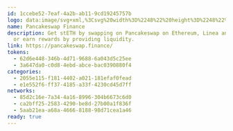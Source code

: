 ```yaml
---
id: 1ccebe52-7eaf-4a2b-ab11-9cd19245757b
logo: data:image/svg+xml,%3Csvg%20width%3D%2248%22%20height%3D%2248%22%20viewBox%3D%220%200%2048%2048%22%20fill%3D%22none%22%20xmlns%3D%22http%3A%2F%2Fwww.w3.org%2F2000%2Fsvg%22%3E%0A%3Cg%20clip-path%3D%22url(%23clip0_14855_13)%22%3E%0A%3Cpath%20d%3D%22M24%2048C37.2548%2048%2048%2037.2548%2048%2024C48%2010.7452%2037.2548%200%2024%200C10.7452%200%200%2010.7452%200%2024C0%2037.2548%2010.7452%2048%2024%2048Z%22%20fill%3D%22%2353DEE9%22%2F%3E%0A%3Cpath%20fill-rule%3D%22evenodd%22%20clip-rule%3D%22evenodd%22%20d%3D%22M23.929%2039.9375C19.258%2039.934%2015.496%2038.813%2012.867%2036.8C10.2065%2034.7625%208.79504%2031.8715%208.79504%2028.6C8.79504%2025.448%2010.2035%2023.175%2011.797%2021.6385C13.0455%2020.4345%2014.4235%2019.6635%2015.383%2019.2195C15.119%2018.4132%2014.8756%2017.6003%2014.653%2016.7815C14.329%2015.5765%2014.011%2014.163%2014.011%2013.127C14.011%2011.901%2014.2785%2010.6695%2014.9995%209.71253C15.761%208.70203%2016.9075%208.16053%2018.2865%208.16053C19.3645%208.16053%2020.2795%208.56053%2020.9965%209.25003C21.681%209.90903%2022.1365%2010.785%2022.4515%2011.6975C23.0045%2013.3015%2023.22%2015.3165%2023.28%2017.3275H24.6015C24.6615%2015.3165%2024.877%2013.3015%2025.43%2011.6975C25.745%2010.785%2026.2005%209.90903%2026.885%209.25003C27.602%208.56003%2028.517%208.16003%2029.595%208.16003C30.974%208.16003%2032.1205%208.70203%2032.882%209.71253C33.603%2010.6695%2033.8705%2011.901%2033.8705%2013.1275C33.8705%2014.163%2033.5525%2015.5765%2033.2285%2016.7815C33.006%2017.6003%2032.7626%2018.4132%2032.4985%2019.2195C33.458%2019.6635%2034.836%2020.4345%2036.0845%2021.6385C37.678%2023.175%2039.0865%2025.448%2039.0865%2028.6C39.0865%2031.8715%2037.675%2034.7625%2035.0145%2036.8C32.386%2038.813%2028.6235%2039.934%2023.9525%2039.9375H23.929Z%22%20fill%3D%22%23633001%22%2F%3E%0A%3Cpath%20d%3D%22M18.2865%209.32654C16.2665%209.32654%2015.3365%2010.849%2015.3365%2012.9545C15.3365%2014.628%2016.4165%2017.9795%2016.8605%2019.2845C16.96%2019.578%2016.8035%2019.8995%2016.5175%2020.0135C14.8985%2020.6585%2010.1205%2023.0195%2010.1205%2028.4275C10.1205%2034.124%2014.976%2038.419%2023.93%2038.426H23.9515C32.9055%2038.419%2037.761%2034.124%2037.761%2028.4275C37.761%2023.0195%2032.983%2020.658%2031.364%2020.0135C31.2248%2019.9585%2031.1117%2019.8525%2031.048%2019.717C30.9843%2019.5816%2030.9746%2019.4269%2031.021%2019.2845C31.4645%2017.9795%2032.545%2014.628%2032.545%2012.9545C32.545%2010.849%2031.615%209.32654%2029.595%209.32654C26.687%209.32654%2025.962%2013.4875%2025.91%2017.9535C25.9095%2018.0961%2025.8528%2018.2327%2025.7523%2018.3337C25.6518%2018.4348%2025.5155%2018.4922%2025.373%2018.4935H22.508C22.213%2018.4935%2021.9745%2018.2515%2021.971%2017.9535C21.9195%2013.4875%2021.1945%209.32654%2018.2865%209.32654Z%22%20fill%3D%22%23D1884F%22%2F%3E%0A%3Cpath%20d%3D%22M23.9515%2036.601C17.3725%2036.601%2010.1315%2033.0435%2010.1205%2028.438V28.4595C10.1205%2034.161%2014.984%2038.458%2023.9515%2038.458C32.919%2038.458%2037.782%2034.161%2037.782%2028.4595V28.438C37.771%2033.043%2030.5305%2036.601%2023.9515%2036.601Z%22%20fill%3D%22%23FEDC90%22%2F%3E%0A%3Cpath%20d%3D%22M20.296%2027.0234C20.296%2028.5784%2019.5685%2029.3884%2018.671%2029.3884C17.774%2029.3884%2017.0465%2028.5784%2017.0465%2027.0234C17.0465%2025.4684%2017.774%2024.6584%2018.6715%2024.6584C19.5685%2024.6584%2020.296%2025.4684%2020.296%2027.0234ZM30.856%2027.0234C30.856%2028.5784%2030.1285%2029.3884%2029.231%2029.3884C28.334%2029.3884%2027.607%2028.5784%2027.607%2027.0234C27.607%2025.4684%2028.334%2024.6584%2029.2315%2024.6584C30.1285%2024.6584%2030.856%2025.4684%2030.856%2027.0234Z%22%20fill%3D%22%23633001%22%2F%3E%0A%3C%2Fg%3E%0A%3Cdefs%3E%0A%3CclipPath%20id%3D%22clip0_14855_13%22%3E%0A%3Crect%20width%3D%2248%22%20height%3D%2248%22%20fill%3D%22white%22%2F%3E%0A%3C%2FclipPath%3E%0A%3C%2Fdefs%3E%0A%3C%2Fsvg%3E%0A
name: Pancakeswap Finance
description: Get stETH by swapping on Pancakeswap on Ethereum, Linea and zkSync
  or earn rewards by providing liquidity.
link: https://pancakeswap.finance/
tokens:
  - 62d6e448-346b-4d71-9688-6a043d5c25ee
  - 3a647da0-c0d8-4ebd-abce-bac0390880f4
categories:
  - 2055e115-f181-4402-a021-181efaf0fead
  - e1e552f6-ff37-4185-a33f-4230cd45d7ff
networks:
  - 85d2c16e-7a34-4a16-8996-304b6673c6d0
  - ca2bff25-2583-4290-be8d-27b00a1f836f
  - 5aab21ea-a68a-4666-8188-98d71cea1a46
ready: true
---
```

